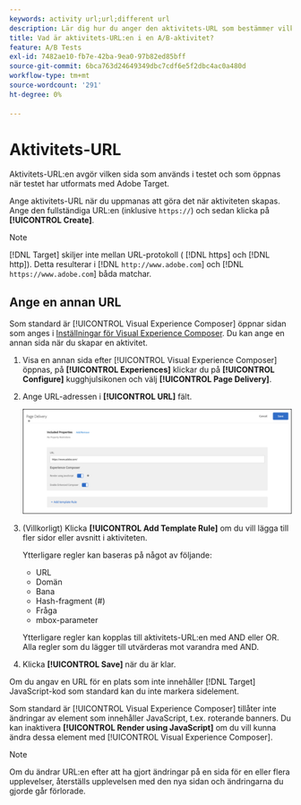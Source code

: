```yaml
---
keywords: activity url;url;different url
description: Lär dig hur du anger den aktivitets-URL som bestämmer vilken sida som ska användas i testet och som öppnas när testet har utformats med [!DNL Adobe Target].
title: Vad är aktivitets-URL:en i en A/B-aktivitet?
feature: A/B Tests
exl-id: 7482ae10-fb7e-42ba-9ea0-97b82ed85bff
source-git-commit: 6bca763d24649349dbc7cdf6e5f2dbc4ac0a480d
workflow-type: tm+mt
source-wordcount: '291'
ht-degree: 0%

---
```


# Aktivitets-URL

Aktivitets-URL:en avgör vilken sida som används i testet och som öppnas när testet har utformats med Adobe Target.

Ange aktivitets-URL när du uppmanas att göra det när aktiviteten skapas. Ange den fullständiga URL:en (inklusive `https://`) och sedan klicka på **[!UICONTROL Create]**.

>[!NOTE]
>
>[!DNL Target] skiljer inte mellan URL-protokoll ( [!DNL https] och [!DNL http]). Detta resulterar i [!DNL `http://www.adobe.com`] och [!DNL `https://www.adobe.com`] båda matchar.

## Ange en annan URL

Som standard är [!UICONTROL Visual Experience Composer] öppnar sidan som anges i [Inställningar för Visual Experience Composer](/help/main/administrating-target/visual-experience-composer-set-up.md). Du kan ange en annan sida när du skapar en aktivitet.

1. Visa en annan sida efter [!UICONTROL Visual Experience Composer] öppnas, på **[!UICONTROL Experiences]** klickar du på **[!UICONTROL Configure]** kugghjulsikonen och välj **[!UICONTROL Page Delivery]**.

1. Ange URL-adressen i **[!UICONTROL URL]** fält.

   ![Dialogrutan Sidleverans](/help/main/c-activities/t-test-ab/t-test-create-ab/assets/url-config-new.png)

1. (Villkorligt) Klicka **[!UICONTROL Add Template Rule]** om du vill lägga till fler sidor eller avsnitt i aktiviteten.

   Ytterligare regler kan baseras på något av följande:

   * URL
   * Domän
   * Bana
   * Hash-fragment (#)
   * Fråga
   * mbox-parameter

   Ytterligare regler kan kopplas till aktivitets-URL:en med AND eller OR. Alla regler som du lägger till utvärderas mot varandra med AND.

1. Klicka **[!UICONTROL Save]** när du är klar.

Om du angav en URL för en plats som inte innehåller [!DNL Target] JavaScript-kod som standard kan du inte markera sidelement.

Som standard är [!UICONTROL Visual Experience Composer] tillåter inte ändringar av element som innehåller JavaScript, t.ex. roterande banners. Du kan inaktivera **[!UICONTROL Render using JavaScript]** om du vill kunna ändra dessa element med [!UICONTROL Visual Experience Composer].

>[!NOTE]
>
>Om du ändrar URL:en efter att ha gjort ändringar på en sida för en eller flera upplevelser, återställs upplevelsen med den nya sidan och ändringarna du gjorde går förlorade.
